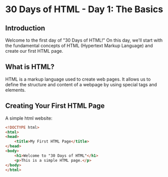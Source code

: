 # 30 Days of HTML - Day 1: The Basics

## Introduction

Welcome to the first day of "30 Days of HTML!" On this day, we'll start with the fundamental concepts of HTML (Hypertext Markup Language) and create our first HTML page.

## What is HTML?

HTML is a markup language used to create web pages. It allows us to define the structure and content of a webpage by using special tags and elements.

## Creating Your First HTML Page

A simple html website:

```html
<!DOCTYPE html>
<html>
<head>
    <title>My First HTML Page</title>
</head>
<body>
    <h1>Welcome to "30 Days of HTML"</h1>
    <p>This is a simple HTML page.</p>
</body>
</html>
```
